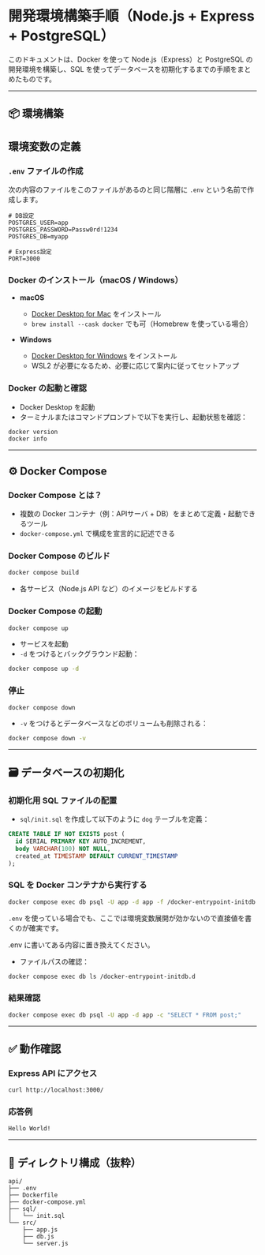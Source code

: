 
# 開発環境構築手順（Node.js + Express + PostgreSQL）

このドキュメントは、Docker を使って Node.js（Express）と PostgreSQL の開発環境を構築し、SQL を使ってデータベースを初期化するまでの手順をまとめたものです。

---

## 📦 環境構築

## 環境変数の定義

### `.env` ファイルの作成

次の内容のファイルをこのファイルがあるのと同じ階層に `.env` という名前で作成します。

```
# DB設定
POSTGRES_USER=app
POSTGRES_PASSWORD=Passw0rd!1234
POSTGRES_DB=myapp

# Express設定
PORT=3000

```

### Docker のインストール（macOS / Windows）

- **macOS**
  - [Docker Desktop for Mac](https://www.docker.com/products/docker-desktop/) をインストール
  - `brew install --cask docker` でも可（Homebrew を使っている場合）

- **Windows**
  - [Docker Desktop for Windows](https://www.docker.com/products/docker-desktop/) をインストール
  - WSL2 が必要になるため、必要に応じて案内に従ってセットアップ

### Docker の起動と確認

- Docker Desktop を起動
- ターミナルまたはコマンドプロンプトで以下を実行し、起動状態を確認：

```bash
docker version
docker info
````

---

## ⚙️ Docker Compose

### Docker Compose とは？

* 複数の Docker コンテナ（例：APIサーバ + DB）をまとめて定義・起動できるツール
* `docker-compose.yml` で構成を宣言的に記述できる

### Docker Compose のビルド

```bash
docker compose build
```

* 各サービス（Node.js API など）のイメージをビルドする

### Docker Compose の起動

```bash
docker compose up
```

* サービスを起動
* `-d` をつけるとバックグラウンド起動：

```bash
docker compose up -d
```

### 停止

```bash
docker compose down
```

* `-v` をつけるとデータベースなどのボリュームも削除される：

```bash
docker compose down -v
```

---

## 🗃 データベースの初期化

### 初期化用 SQL ファイルの配置

* `sql/init.sql` を作成して以下のように `dog` テーブルを定義：

```sql
CREATE TABLE IF NOT EXISTS post (
  id SERIAL PRIMARY KEY AUTO_INCREMENT,
  body VARCHAR(100) NOT NULL,
  created_at TIMESTAMP DEFAULT CURRENT_TIMESTAMP
);
```

### SQL を Docker コンテナから実行する

```bash
docker compose exec db psql -U app -d app -f /docker-entrypoint-initdb.d/init.sql
```

`.env` を使っている場合でも、ここでは環境変数展開が効かないので直接値を書くのが確実です。

.env に書いてある内容に置き換えてください。

* ファイルパスの確認：

```bash
docker compose exec db ls /docker-entrypoint-initdb.d
```

### 結果確認

```bash
docker compose exec db psql -U app -d app -c "SELECT * FROM post;"
```

---

## ✅ 動作確認

### Express API にアクセス

```bash
curl http://localhost:3000/
```

### 応答例

```txt
Hello World!
```

---

## 📁 ディレクトリ構成（抜粋）

```
api/
├── .env
├── Dockerfile
├── docker-compose.yml
├── sql/
│   └── init.sql
└── src/
    ├── app.js
    ├── db.js
    └── server.js
```
